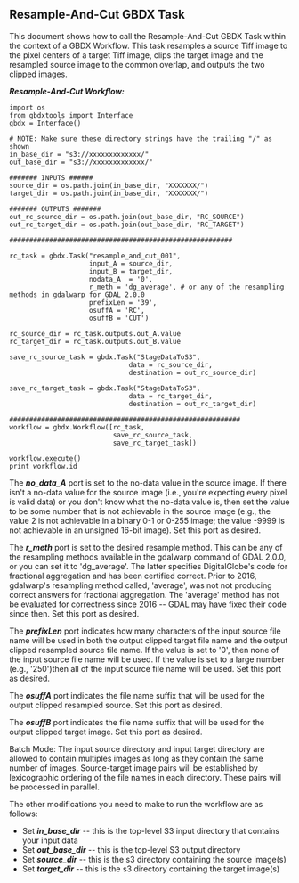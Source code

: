 ## Resample-And-Cut GBDX Task 

This document shows how to call the Resample-And-Cut GBDX Task within the context of a GBDX Workflow. This task resamples a source Tiff image to the pixel centers of a target Tiff image, clips the target image and the resampled source image to the common overlap, and outputs the two clipped images.  

<!--
***************************************************************************
-->

**_Resample-And-Cut Workflow:_** 

```shell
import os
from gbdxtools import Interface
gbdx = Interface()

# NOTE: Make sure these directory strings have the trailing "/" as shown
in_base_dir = "s3://xxxxxxxxxxxxx/"
out_base_dir = "s3://xxxxxxxxxxxxx/"

####### INPUTS ######
source_dir = os.path.join(in_base_dir, "XXXXXXX/")
target_dir = os.path.join(in_base_dir, "XXXXXXX/")

####### OUTPUTS #######
out_rc_source_dir = os.path.join(out_base_dir, "RC_SOURCE")
out_rc_target_dir = os.path.join(out_base_dir, "RC_TARGET")

########################################################

rc_task = gbdx.Task("resample_and_cut_001",
                    input_A = source_dir,
                    input_B = target_dir,
                    nodata_A  = '0',
                    r_meth = 'dg_average', # or any of the resampling methods in gdalwarp for GDAL 2.0.0
                    prefixLen = '39',
                    osuffA = 'RC',
                    osuffB = 'CUT')

rc_source_dir = rc_task.outputs.out_A.value
rc_target_dir = rc_task.outputs.out_B.value

save_rc_source_task = gbdx.Task("StageDataToS3",
                              data = rc_source_dir,
                              destination = out_rc_source_dir)

save_rc_target_task = gbdx.Task("StageDataToS3",
                              data = rc_target_dir,
                              destination = out_rc_target_dir)

##########################################################
workflow = gbdx.Workflow([rc_task,
                          save_rc_source_task,
                          save_rc_target_task])

workflow.execute()
print workflow.id
```

<!--
***************************************************************************
-->

The **_no_data_A_** port is set to the no-data value in the source image.
If there isn't a no-data value for the source image (i.e., you're expecting every pixel
is valid data) or you don't know what the no-data value is, then set the value 
to be some number that is not achievable in the source image (e.g., the value 2 is not 
achievable in a binary 0-1 or 0-255 image; the value -9999 is not achievable in an 
unsigned 16-bit image). Set this port as desired. 

The **_r_meth_** port is set to the desired resample method. This can be any of the 
resampling methods available in the gdalwarp command of GDAL 2.0.0, or you can set it to 'dg_average'.
The latter specifies DigitalGlobe's code for fractional aggregation
and has been certified correct. Prior to 2016, gdalwarp's resampling method called, 'average',
was not not producing correct answers for fractional aggregation. The 'average' method
has not be evaluated for correctness since 2016 -- GDAL may have fixed their code since then. 
Set this port as desired. 

The **_prefixLen_** port indicates how many characters of the input source file name will be 
used in both the output clipped target file name and the output clipped resampled source file name. 
If the value is set to '0', then none of the input source file name will be used. If the value 
is set to a large number (e.g., '250')then all of the input source file name will be used. 
Set this port as desired.

The **_osuffA_** port indicates the file name suffix that will be used for the output clipped resampled source.
Set this port as desired.

The **_osuffB_** port indicates the file name suffix that will be used for the output clipped target image.
Set this port as desired.

Batch Mode: The input source directory and input target directory are allowed to contain multiples images 
as long as they contain the same number of images. Source-target image pairs will be established by lexicographic 
ordering of the file names in each directory. These pairs will be processed in parallel.

The other modifications you need to make to run the workflow are as follows:
 
* Set **_in_base_dir_** -- this is the top-level S3 input directory that contains your input data 
* Set **_out_base_dir_** -- this is the top-level S3 output directory
* Set **_source_dir_** -- this is the s3 directory containing the source image(s)
* Set **_target_dir_** -- this is the s3 directory containing the target image(s)






















